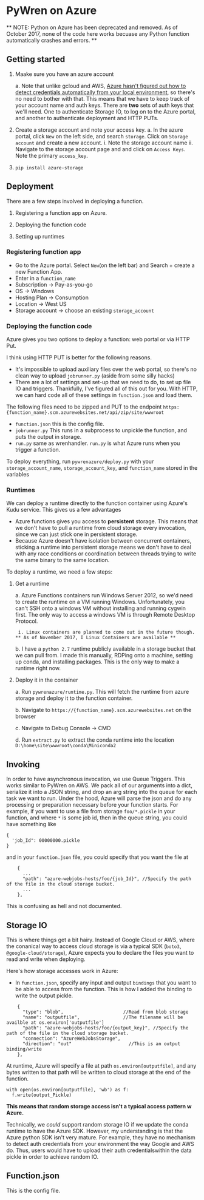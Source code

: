 # PyWren on Azure 

** NOTE: Python on Azure has been deprecated and removed. As of October 2017, none of the code here works becuase any Python function automatically crashes and errors. **

## Getting started

1.  Maake sure you have an azure account

    a. Note that unlike gcloud and AWS, [Azure hasn't figured out how to detect credentials automatically from your local environment](https://github.com/Azure/azure-sdk-for-python/issues/1310), so there's no need to bother with that. This means that we have to keep track of your account name and auth keys. There are __two__ sets of auth keys that we'll need. One to authenticate Storage IO, to log on to the Azure portal, and another to authenticate deployment and HTTP PUTs.

2. Create a storage account and note your access key.
    a. In the azure portal, click `New` on the left side, and search `storage`. Click on `Storage account` and create a new account.
        i. Note the storage account name
        ii. Navigate to the storage account page and and click on `Access Keys`. Note the primary `access_key`.

3. `pip install azure-storage`

## Deployment
There are a few steps involved in deploying a function. 

1. Registering a function app on Azure.

2. Deploying the function code

3. Setting up runtimes

### Registering function app
* Go to the Azure portal. Select `New`(on the left bar) and Search + create a new Function App. 
* Enter in a `function_name`
* Subscription -> Pay-as-you-go
* OS -> Windows
* Hosting Plan -> Consumption
* Location -> West US
* Storage account -> choose an existing `storage_account`

### Deploying the function code
Azure gives you two options to deploy a function: web portal or via HTTP Put.

I think using HTTP PUT is better for the following reasons.
* It's impossible to upload auxiliary files over the web portal, so there's no clean way to upload `jobrunner.py` (aside from some silly hacks)
* There are a lot of settings and set-up that we need to do, to set up file IO and triggers. Thankfully, I've figured all of this out for you. With HTTP, we can hard code all of these settings in `function.json` and load them.

The following files need to be zipped and PUT to the endpoint `https:{function_name}.scm.azurewebsites.net/api/zip/site/wwwroot`

* `function.json` this is the config file. 
* `jobrunner.py` This runs in a subprocess to unpickle the function, and puts the output in storage.
* `run.py` same as wrenhandler. `run.py` is what Azure runs when you trigger a function. 

To deploy everything, run `pywrenazure/deploy.py` with your `storage_account_name`, `storage_account_key`, and `function_name` stored in the variables

### Runtimes
We can deploy a runtime directly to the function container using Azure's Kudu service. This gives us a few advantages

* Azure functions gives you access to **persistent** storage. This means that we don't have to pull a runtime from cloud storage every invocation, since we can just stick one in persistent storage. 
* Because Azure doesn't have isolation between concurrent containers, sticking a runtime into persistent storage means we don't have to deal with any race conditions or coordination between threads trying to write the same binary to the same location.

To deploy a runtime, we need a few steps:
1. Get a runtime

    a. Azure Functions containers run Windows Server 2012, so we'd need to create the runtime on a VM running Windows. Unfortunately, you can't SSH onto a windows VM without installing and running cygwin first. The only way to access a windows VM is through Remote Desktop Protocol.

        i. Linux containers are planned to come out in the future though. ** As of November 2017, I Linux Containers are available **

    b. I have a `python 2.7` runtime publicly available in a storage bucket that we can pull from. I made this manually, RDPing onto a machine, setting up conda, and installing packages. This is the only way to make a runtime right now.

2. Deploy it in the container

    a. Run `pywrenazure/runtime.py`. This will fetch the runtime from azure storage and deploy it to the function container. 

    b. Navigate to `https://{function_name}.scm.azurewebsites.net` on the browser

    c. Navigate to Debug Console -> CMD

    d. Run `extract.py` to extract the conda runtime into the location `D:\home\site\wwwroot\conda\Miniconda2`


## Invoking
In order to have asynchronous invocation, we use Queue Triggers. This works similar to PyWren on AWS. We pack all of our arguments into a dict, serialize it into a JSON string, and drop an arg string into the queue for each task we want to run. Under the hood, Azure will parse the json and do any processing or preparation necessary before your function starts. 
For example, if you want to use a file from storage `foo/*.pickle` in your function, and where `*` is some job id, then in the queue string, you could have something like

```
{
  'job_Id": 00000000.pickle
}
```
and in your `function.json` file, you could specify that you want the file at 

```
    {
      ...
      "path": "azure-webjobs-hosts/foo/{job_Id}", //Specify the path of the file in the cloud storage bucket.
      ...
    },
```
This is confusing as hell and not documented.


## Storage IO
This is where things get a bit hairy. Instead of Google Cloud or AWS, where the conanical way to access cloud storage is via a typical SDK (`boto3`, `@google-cloud/storage`), Azure expects you to declare the files you want to read and write when deploying. 

Here's how storage accesses work in Azure: 
* In `function.json`, specify any input and output `bindings` that you want to be able to access from the function. This is how I added the binding to write the output pickle. 

```
    {
      "type": "blob",                      //Read from blob storage
      "name": "outputfile",                //The filename will be availble at os.environ['outputfile']
      "path": "azure-webjobs-hosts/foo/{output_key}", //Specify the path of the file in the cloud storage bucket.
      "connection": "AzureWebJobsStorage",
      "direction": "out"                     //This is an output binding/write
    },
```

At runtime, Azure will specify a file at path `os.environ[outputfile]`, and any bytes written to that path will be written to cloud storage at the end of the function.  

```
with open(os.environ[outputfile], 'wb') as f:
  f.write(output_Pickle)
```

**This means that random storage access isn't a typical access pattern w Azure.**

Technically, we _could_ support random storage IO if we update the conda runtime to have the Azure SDK. However, my understanding is that the Azure python SDK isn't very mature. For example, they have no mechanism to detect auth credentials from your environment the way Google and AWS do. Thus, users would have to upload their auth credentialswithin the data pickle in order to achieve random IO.

## Function.json
This is the config file. 

